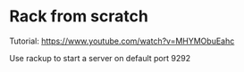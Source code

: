 # Rack from scratch

Tutorial: https://www.youtube.com/watch?v=MHYMObuEahc

Use rackup to start a server on default port 9292